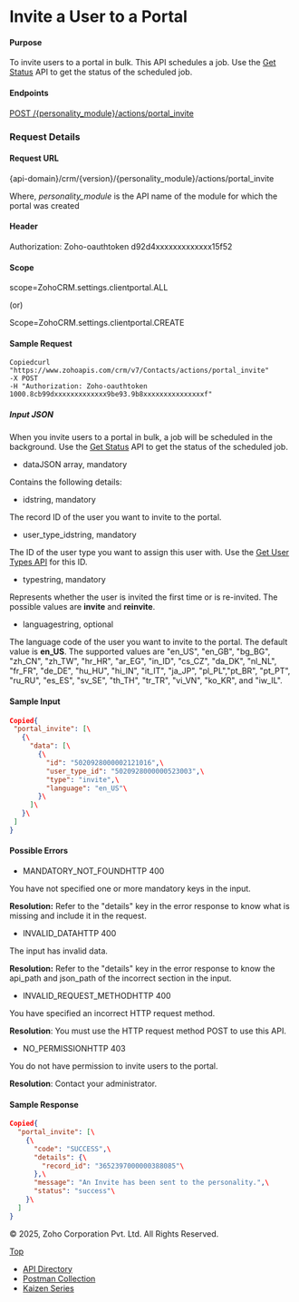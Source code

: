 
# Invite a User to a Portal

#### Purpose

To invite users to a portal in bulk. This API schedules a job. Use the [Get Status](https://www.zoho.com/crm/developer/docs/api/v7/get-portal-invite-users-job-status.html) API to get the status of the scheduled job.

#### Endpoints

[POST /{personality\_module}/actions/portal\_invite](https://www.zoho.com/crm/developer/docs/api/v7/portal-bulk-invite-users.html)

### Request Details

#### Request URL

{api-domain}/crm/{version}/{personality\_module}/actions/portal\_invite

Where, _personality\_module_ is the API name of the module for which the portal was created

#### Header

Authorization: Zoho-oauthtoken d92d4xxxxxxxxxxxxx15f52

#### Scope

scope=ZohoCRM.settings.clientportal.ALL

(or)

Scope=ZohoCRM.settings.clientportal.CREATE

#### Sample Request

``` curl
Copiedcurl "https://www.zohoapis.com/crm/v7/Contacts/actions/portal_invite"
-X POST
-H "Authorization: Zoho-oauthtoken 1000.8cb99dxxxxxxxxxxxxx9be93.9b8xxxxxxxxxxxxxxxf"
```

##### Input JSON

When you invite users to a portal in bulk, a job will be scheduled in the background. Use the [Get Status](https://www.zoho.com/crm/developer/docs/api/v7/get-portal-invite-users-job-status.html) API to get the status of the scheduled job.

- dataJSON array, mandatory



Contains the following details:



- idstring, mandatory



The record ID of the user you want to invite to the portal.

- user\_type\_idstring, mandatory



The ID of the user type you want to assign this user with. Use the [Get User Types API](https://www.zoho.com/crm/developer/docs/api/v7/get-user-types.html) for this ID.

- typestring, mandatory



Represents whether the user is invited the first time or is re-invited. The possible values are **invite** and **reinvite**.

- languagestring, optional



The language code of the user you want to invite to the portal. The default value is **en\_US**. The supported values are "en\_US", "en\_GB", "bg\_BG", "zh\_CN", "zh\_TW", "hr\_HR", "ar\_EG", "in\_ID", "cs\_CZ", "da\_DK", "nl\_NL", "fr\_FR", "de\_DE", "hu\_HU", "hi\_IN", "it\_IT", "ja\_JP", "pl\_PL","pt\_BR", "pt\_PT", "ru\_RU", "es\_ES", "sv\_SE", "th\_TH", "tr\_TR", "vi\_VN", "ko\_KR", and "iw\_IL".


#### Sample Input

``` json
Copied{
 "portal_invite": [\
   {\
     "data": [\
       {\
         "id": "5020928000002121016",\
         "user_type_id": "5020928000000523003",\
         "type": "invite",\
         "language": "en_US"\
       }\
     ]\
   }\
 ]
}
```

#### Possible Errors

- MANDATORY\_NOT\_FOUNDHTTP 400



You have not specified one or more mandatory keys in the input.

**Resolution:** Refer to the "details" key in the error response to know what is missing and include it in the request.

- INVALID\_DATAHTTP 400



The input has invalid data.

**Resolution:** Refer to the "details" key in the error response to know the api\_path and json\_path of the incorrect section in the input.

- INVALID\_REQUEST\_METHODHTTP 400



You have specified an incorrect HTTP request method.

**Resolution**: You must use the HTTP request method POST to use this API.

- NO\_PERMISSIONHTTP 403



You do not have permission to invite users to the portal.

**Resolution**: Contact your administrator.


#### Sample Response

``` json
Copied{
  "portal_invite": [\
    {\
      "code": "SUCCESS",\
      "details": {\
        "record_id": "3652397000000388085"\
      },\
      "message": "An Invite has been sent to the personality.",\
      "status": "success"\
    }\
  ]
}
```

© 2025, Zoho Corporation Pvt. Ltd. All Rights Reserved.

[Top](https://www.zoho.com/crm/developer/docs/api/v7/portal-bulk-invite-users.html#top)

- [API Directory](https://www.zoho.com/crm/developer/docs/api-directory.html?source_from=qlink_)
- [Postman Collection](https://www.postman.com/zohocrmdevelopers/workspace/zoho-crm-developers/overview?source_from=qlink_)
- [Kaizen Series](https://www.zoho.com/crm/developer/docs/kaizen-series-directory.html?source_from=qlink_)